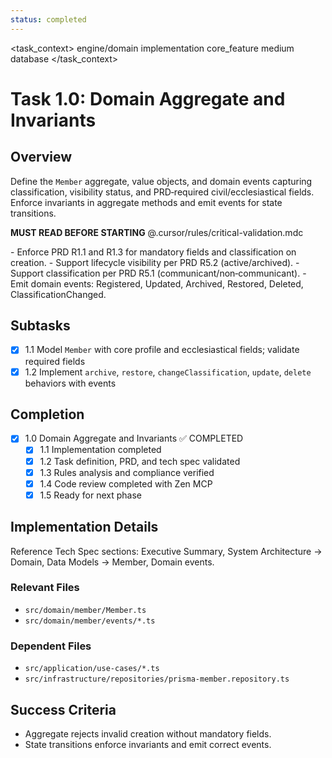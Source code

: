 ```yaml
---
status: completed
---
```


<task_context>
<domain>engine/domain</domain>
<type>implementation</type>
<scope>core_feature</scope>
<complexity>medium</complexity>
<dependencies>database</dependencies>
</task_context>

# Task 1.0: Domain Aggregate and Invariants

## Overview

Define the `Member` aggregate, value objects, and domain events capturing classification, visibility status, and PRD‑required civil/ecclesiastical fields. Enforce invariants in aggregate methods and emit events for state transitions.

<import>**MUST READ BEFORE STARTING** @.cursor/rules/critical-validation.mdc</import>

<requirements>
- Enforce PRD R1.1 and R1.3 for mandatory fields and classification on creation.
- Support lifecycle visibility per PRD R5.2 (active/archived).
- Support classification per PRD R5.1 (communicant/non‑communicant).
- Emit domain events: Registered, Updated, Archived, Restored, Deleted, ClassificationChanged.
</requirements>

## Subtasks

- [x] 1.1 Model `Member` with core profile and ecclesiastical fields; validate required fields
- [x] 1.2 Implement `archive`, `restore`, `changeClassification`, `update`, `delete` behaviors with events

## Completion

- [x] 1.0 Domain Aggregate and Invariants ✅ COMPLETED
  - [x] 1.1 Implementation completed
  - [x] 1.2 Task definition, PRD, and tech spec validated
  - [x] 1.3 Rules analysis and compliance verified
  - [x] 1.4 Code review completed with Zen MCP
  - [x] 1.5 Ready for next phase

## Implementation Details

Reference Tech Spec sections: Executive Summary, System Architecture → Domain, Data Models → Member, Domain events.

### Relevant Files

- `src/domain/member/Member.ts`
- `src/domain/member/events/*.ts`

### Dependent Files

- `src/application/use-cases/*.ts`
- `src/infrastructure/repositories/prisma-member.repository.ts`

## Success Criteria

- Aggregate rejects invalid creation without mandatory fields.
- State transitions enforce invariants and emit correct events.
